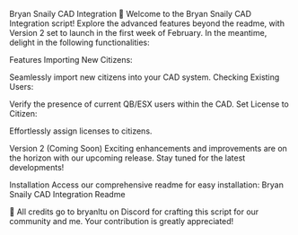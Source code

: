 Bryan Snaily CAD Integration
🚀 Welcome to the Bryan Snaily CAD Integration script! Explore the advanced features beyond the readme, with Version 2 set to launch in the first week of February. In the meantime, delight in the following functionalities:




Features
Importing New Citizens:

Seamlessly import new citizens into your CAD system.
Checking Existing Users:

Verify the presence of current QB/ESX users within the CAD.
Set License to Citizen:

Effortlessly assign licenses to citizens.





Version 2 (Coming Soon)
Exciting enhancements and improvements are on the horizon with our upcoming release. Stay tuned for the latest developments!



Installation
Access our comprehensive readme for easy installation: Bryan Snaily CAD Integration Readme



👏 All credits go to bryanltu on Discord for crafting this script for our community and me. Your contribution is greatly appreciated!
